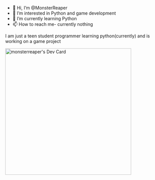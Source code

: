 - 👋 Hi, I’m @MonsterReaper
- 👀 I’m interested in Python and game development
- 🌱 I’m currently learning Python
- 📫 How to reach me- currently nothing

I am just a teen student programmer learning python(currently) and is working on a game project



<a href="https://app.daily.dev/MonsterReaper"><img src="https://api.daily.dev/devcards/29fddac3b0a44491b82afdba4ce2e47d.png?r=hnp" width="400" alt="monsterreaper's Dev Card"/></a>
